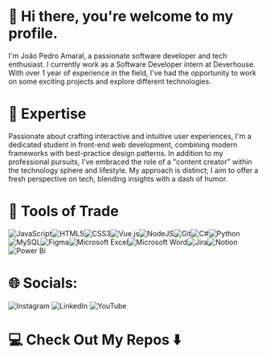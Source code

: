 # 👋 Hi there, you're welcome to my profile.
I'm João Pedro Amaral, a passionate software developer and tech enthusiast. I currently work as a Software Developer intern at Deverhouse.
With over 1 year of experience in the field, I've had the opportunity to work on some exciting projects and explore different technologies.

# 🚀 Expertise
Passionate about crafting interactive and intuitive user experiences, I'm a dedicated student in front-end web development, combining modern frameworks with best-practice design patterns.
In addition to my professional pursuits, I've embraced the role of a "content creator" within the technology sphere and lifestyle. My approach is distinct; I aim to offer a fresh perspective on tech, blending insights with a dash of humor.

# 🔭 Tools of Trade
![JavaScript](https://img.shields.io/badge/javascript-%23323330.svg?style=for-the-badge&logo=javascript&logoColor=%23F7DF1E)![HTML5](https://img.shields.io/badge/html5-%23E34F26.svg?style=for-the-badge&logo=html5&logoColor=white)![CSS3](https://img.shields.io/badge/css3-%231572B6.svg?style=for-the-badge&logo=css3&logoColor=white)![Vue.js](https://img.shields.io/badge/vuejs-%2335495e.svg?style=for-the-badge&logo=vuedotjs&logoColor=%234FC08D)![NodeJS](https://img.shields.io/badge/node.js-6DA55F?style=for-the-badge&logo=node.js&logoColor=white)![Git](https://img.shields.io/badge/git-%23F05033.svg?style=for-the-badge&logo=git&logoColor=white)![C#](https://img.shields.io/badge/c%23-%23239120.svg?style=for-the-badge&logo=c-sharp&logoColor=white)![Python](https://img.shields.io/badge/python-3670A0?style=for-the-badge&logo=python&logoColor=ffdd54)![MySQL](https://img.shields.io/badge/mysql-%2300f.svg?style=for-the-badge&logo=mysql&logoColor=white)![Figma](https://img.shields.io/badge/figma-%23F24E1E.svg?style=for-the-badge&logo=figma&logoColor=white)![Microsoft Excel](https://img.shields.io/badge/Microsoft_Excel-217346?style=for-the-badge&logo=microsoft-excel&logoColor=white)![Microsoft Word](https://img.shields.io/badge/Microsoft_Word-2B579A?style=for-the-badge&logo=microsoft-word&logoColor=white)![Jira](https://img.shields.io/badge/jira-%230A0FFF.svg?style=for-the-badge&logo=jira&logoColor=white)![Notion](https://img.shields.io/badge/Notion-%23000000.svg?style=for-the-badge&logo=notion&logoColor=white)![Power Bi](https://img.shields.io/badge/power_bi-F2C811?style=for-the-badge&logo=powerbi&logoColor=black)

# 🌐 Socials:
![Instagram](https://img.shields.io/badge/Instagram-%23E4405F.svg?style=for-the-badge&logo=Instagram&logoColor=white) ![LinkedIn](https://img.shields.io/badge/linkedin-%230077B5.svg?style=for-the-badge&logo=linkedin&logoColor=white) ![YouTube]([https://img.shields.io/badge/YouTube-%23FF0000.svg?style=for-the-badge&logo=YouTube&logoColor=white](https://www.youtube.com/channel/UCc214lSnGChl_2s_iP2jRbw))

# 💻 Check Out My Repos ⬇️
